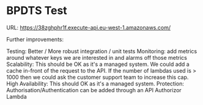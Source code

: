 # BPDTS Test

URL: https://38zghphr1f.execute-api.eu-west-1.amazonaws.com/

Further improvements:

Testing: Better / More robust integration / unit tests
Monitoring: add metrics around whatever keys we are interested in and alarms off those metrics
Scalability: This should be OK as it's a managed system. We could add a cache in-front of the request to the API. If the number of lambdas used is > 1000 then we could ask the customer support team to increase this cap.
High Availability: This should OK as it's a managed system.
Protection: Authorisation/Authentication can be added through an API Authorizor Lambda